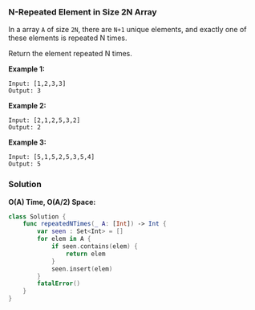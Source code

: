 
### N-Repeated Element in Size 2N Array

In a array `A` of size `2N`, there are `N+1` unique elements, and exactly one of these elements is repeated N times.

Return the element repeated N times.

__Example 1:__
```
Input: [1,2,3,3]
Output: 3
```
__Example 2:__
```
Input: [2,1,2,5,3,2]
Output: 2
```
__Example 3:__
```
Input: [5,1,5,2,5,3,5,4]
Output: 5
```

### Solution
__O(A) Time, O(A/2) Space:__
```Swift
class Solution {
    func repeatedNTimes(_ A: [Int]) -> Int {
        var seen : Set<Int> = []
        for elem in A {
            if seen.contains(elem) {
                return elem
            }
            seen.insert(elem)
        }
        fatalError()
    }
}
```